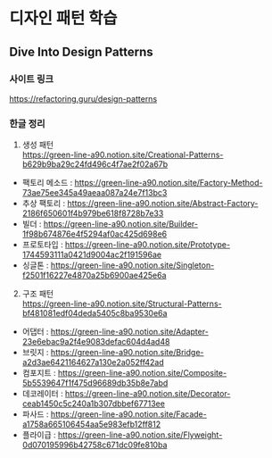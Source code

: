 # 디자인 패턴 학습
## Dive Into Design Patterns
### 사이트 링크 
https://refactoring.guru/design-patterns
### 한글 정리
1. 생성 패턴 <br/>
https://green-line-a90.notion.site/Creational-Patterns-b629b9ba29c24fd496c4f7ae2f02a67b
- 팩토리 메소드 : https://green-line-a90.notion.site/Factory-Method-73ae75ee345a49aeaa087a24e7f13bc3
- 추상 팩토리 : https://green-line-a90.notion.site/Abstract-Factory-2186f650601f4b979be618f8728b7e33
- 빌더 : https://green-line-a90.notion.site/Builder-1f98b674876e4f5294af0ac425d698e6
- 프로토타입 : https://green-line-a90.notion.site/Prototype-1744593111a0421d9004ac2f191596ae
- 싱글톤 : https://green-line-a90.notion.site/Singleton-f2501f16227e4870a25b6900ae425e6a
2. 구조 패턴 <br/>
https://green-line-a90.notion.site/Structural-Patterns-bf481081edf04deda5405c8ba9530e6a
- 어댑터 : https://green-line-a90.notion.site/Adapter-23e6ebac9a2f4e9083defac604d4ad48
- 브릿지 : https://green-line-a90.notion.site/Bridge-a2d3ae6421164627a130e2a052ff42ad
- 컴포지트 : https://green-line-a90.notion.site/Composite-5b5539647f1f475d96689db35b8e7abd
- 데코레이터 : https://green-line-a90.notion.site/Decorator-ceab1450c5c240a1b307dbbef67713ee
- 파사드 : https://green-line-a90.notion.site/Facade-a1758a665106454aa5e983efb12ff812
- 플라이급 : https://green-line-a90.notion.site/Flyweight-0d070195996b42758c671dc09fe810ba